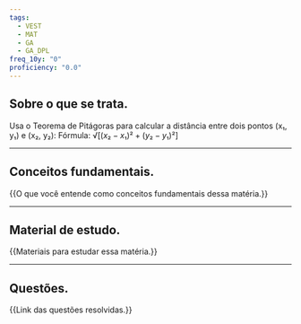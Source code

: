 ```yaml
---
tags:
  - VEST
  - MAT
  - GA
  - GA_DPL
freq_10y: "0"
proficiency: "0.0"
---
```

## Sobre o que se trata.

Usa o Teorema de Pitágoras para calcular a distância entre dois pontos (x₁, y₁) e (x₂, y₂):
Fórmula: $√[(x₂−x₁)² + (y₂−y₁)²]$

--- 
## Conceitos fundamentais.

{{O que você entende como conceitos fundamentais dessa matéria.}}

---
## Material de estudo.

{{Materiais para estudar essa matéria.}}

--- 
## Questões.

{{Link das questões resolvidas.}}
